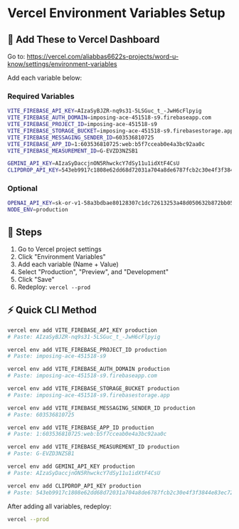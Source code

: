 # Vercel Environment Variables Setup

## 🔧 Add These to Vercel Dashboard

Go to: https://vercel.com/aliabbas6622s-projects/word-u-know/settings/environment-variables

Add each variable below:

### Required Variables

```bash
VITE_FIREBASE_API_KEY=AIzaSyBJZR-nq9s31-5LSGuc_t_-JwH6cFlpyig
VITE_FIREBASE_AUTH_DOMAIN=imposing-ace-451518-s9.firebaseapp.com
VITE_FIREBASE_PROJECT_ID=imposing-ace-451518-s9
VITE_FIREBASE_STORAGE_BUCKET=imposing-ace-451518-s9.firebasestorage.app
VITE_FIREBASE_MESSAGING_SENDER_ID=603536810725
VITE_FIREBASE_APP_ID=1:603536810725:web:b5f7cceab0e4a3bc92aa0c
VITE_FIREBASE_MEASUREMENT_ID=G-EVZD3NZSB1

GEMINI_API_KEY=AIzaSyDaccjnON5RhwckcY7dSy11u1idXtF4CsU
CLIPDROP_API_KEY=543eb9917c1808e62dd68d72031a704a8de6787fcb2c30e4f3f3844e83ec728d98abebe114b266798cdf6b7a2876a90b
```

### Optional
```bash
OPENAI_API_KEY=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
NODE_ENV=production
```

## 📝 Steps

1. Go to Vercel project settings
2. Click "Environment Variables"
3. Add each variable (Name + Value)
4. Select "Production", "Preview", and "Development"
5. Click "Save"
6. Redeploy: `vercel --prod`

## ⚡ Quick CLI Method

```bash
vercel env add VITE_FIREBASE_API_KEY production
# Paste: AIzaSyBJZR-nq9s31-5LSGuc_t_-JwH6cFlpyig

vercel env add VITE_FIREBASE_PROJECT_ID production
# Paste: imposing-ace-451518-s9

vercel env add VITE_FIREBASE_AUTH_DOMAIN production
# Paste: imposing-ace-451518-s9.firebaseapp.com

vercel env add VITE_FIREBASE_STORAGE_BUCKET production
# Paste: imposing-ace-451518-s9.firebasestorage.app

vercel env add VITE_FIREBASE_MESSAGING_SENDER_ID production
# Paste: 603536810725

vercel env add VITE_FIREBASE_APP_ID production
# Paste: 1:603536810725:web:b5f7cceab0e4a3bc92aa0c

vercel env add VITE_FIREBASE_MEASUREMENT_ID production
# Paste: G-EVZD3NZSB1

vercel env add GEMINI_API_KEY production
# Paste: AIzaSyDaccjnON5RhwckcY7dSy11u1idXtF4CsU

vercel env add CLIPDROP_API_KEY production
# Paste: 543eb9917c1808e62dd68d72031a704a8de6787fcb2c30e4f3f3844e83ec728d98abebe114b266798cdf6b7a2876a90b
```

After adding all variables, redeploy:
```bash
vercel --prod
```
